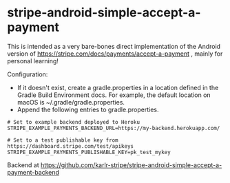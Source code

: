 # stripe-android-simple-accept-a-payment

This is intended as a very bare-bones direct implementation of the Android version of https://stripe.com/docs/payments/accept-a-payment , mainly for personal learning!

Configuration:
- If it doesn't exist, create a gradle.properties in a location defined in the Gradle Build Environment docs. For example, the default location on macOS is ~/.gradle/gradle.properties.
- Append the following entries to gradle.properties.
```
# Set to example backend deployed to Heroku
STRIPE_EXAMPLE_PAYMENTS_BACKEND_URL=https://my-backend.herokuapp.com/

# Set to a test publishable key from https://dashboard.stripe.com/test/apikeys
STRIPE_EXAMPLE_PAYMENTS_PUBLISHABLE_KEY=pk_test_mykey
``` 
Backend at https://github.com/karlr-stripe/stripe-android-simple-accept-a-payment-backend 
